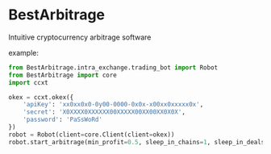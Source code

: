 # BestArbitrage
Intuitive cryptocurrency arbitrage software

example:

```python
from BestArbitrage.intra_exchange.trading_bot import Robot
from BestArbitrage import core
import ccxt

okex = ccxt.okex({
    'apiKey': 'xx0xx0x0-0y00-0000-0x0x-x00xx0xxxxx0x',
    'secret': 'X0XXXX0XXXXXX00XXXXX00XX00XX0X0X',
    'password': 'PaSsWoRd'
})
robot = Robot(client=core.Client(client=okex))
robot.start_arbitrage(min_profit=0.5, sleep_in_chains=1, sleep_in_deals=0.7)
```
